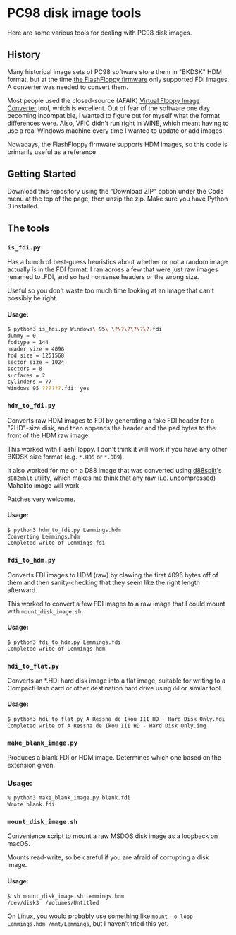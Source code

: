 # PC98 disk image tools
Here are some various tools for dealing with PC98 disk images.

## History
Many historical image sets of PC98 software store them in "BKDSK" HDM format, but at the time [the FlashFloppy firmware](https://github.com/keirf/FlashFloppy) only supported FDI images. A converter was needed to convert them.

Most people used the closed-source (AFAIK) [Virtual Floppy Image Converter](https://www.vector.co.jp/soft/win95/util/se151106.html) tool, which is excellent. Out of fear of the software one day becoming incompatible, I wanted to figure out for myself what the format differences were. Also, VFIC didn't run right in WINE, which meant having to use a real Windows machine every time I wanted to update or add images.

Nowadays, the FlashFloppy firmware supports HDM images, so this code is primarily useful as a reference.

## Getting Started
Download this repository using the "Download ZIP" option under the Code menu at the top of the page, then unzip the zip. Make sure you have Python 3 installed.

## The tools
### `is_fdi.py`
Has a bunch of best-guess heuristics about whether or not a random image actually _is_ in the FDI format. I ran across a few that were just raw images renamed to .FDI, and so had nonsense headers or the wrong size.

Useful so you don't waste too much time looking at an image that can't possibly be right.

#### Usage:
```bash
$ python3 is_fdi.py Windows\ 95\ \?\?\?\?\?\?.fdi
dummy = 0
fddtype = 144
header size = 4096
fdd size = 1261568
sector size = 1024
sectors = 8
surfaces = 2
cylinders = 77
Windows 95 ??????.fdi: yes
```

### `hdm_to_fdi.py`
Converts raw HDM images to FDI by generating a fake FDI header for a "2HD"-size disk, and then appends the header and the pad bytes to the front of the HDM raw image.

This worked with FlashFloppy. I don't think it will work if you have any other BKDSK size format (e.g. `*.HD5` or `*.DD9`).

It also worked for me on a D88 image that was converted using [d88split](https://github.com/tomari/d88split)'s `d882mhlt` utility, which makes me think that any raw (i.e. uncompressed) Mahalito image will work.

Patches very welcome.

#### Usage:
```bash
$ python3 hdm_to_fdi.py Lemmings.hdm
Converting Lemmings.hdm
Completed write of Lemmings.fdi
```

### `fdi_to_hdm.py`
Converts FDI images to HDM (raw) by clawing the first 4096 bytes off of them and then sanity-checking that they seem like the right length afterward.

This worked to convert a few FDI images to a raw image that I could mount with `mount_disk_image.sh`.

#### Usage:
```bash
$ python3 fdi_to_hdm.py Lemmings.fdi
Completed write of Lemmings.hdm
```

### `hdi_to_flat.py`
Converts an *.HDI hard disk image into a flat image, suitable for writing to a CompactFlash card or other destination hard drive using `dd` or similar tool.

#### Usage:
```bash
$ python3 hdi_to_flat.py A Ressha de Ikou III HD - Hard Disk Only.hdi
Completed write of A Ressha de Ikou III HD - Hard Disk Only.img
```

### `make_blank_image.py`
Produces a blank FDI or HDM image. Determines which one based on the extension given.

### Usage:
```bash
% python3 make_blank_image.py blank.fdi
Wrote blank.fdi
```

### `mount_disk_image.sh`
Convenience script to mount a raw MSDOS disk image as a loopback on macOS.

Mounts read-write, so be careful if you are afraid of corrupting a disk image.

#### Usage:
```bash
$ sh mount_disk_image.sh Lemmings.hdm
/dev/disk3	/Volumes/Untitled
```

On Linux, you would probably use something like `mount -o loop Lemmings.hdm /mnt/Lemmings`, but I haven't tried this yet.
